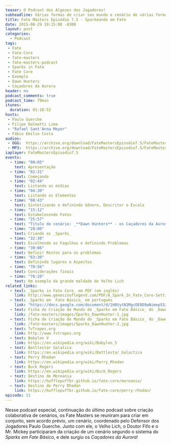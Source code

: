 ```yaml
---
teaser: O Podcast dos Algozes dos Jogadores!
subheadline: Várias formas de criar seu mundo e cenário de várias formas
title: Fate Masters Episódio 7.5 - Sparkeando em Fate
date: 2015-08-29 19:15:00 -0300
layout: post
categories:
  - Podcast
tags:
 - Fate
 - Fate-Core
 - fate-masters
 - fate-masters-podcast
 - Sparks in Fate
 - Fate Core
 - Exemplo
 - Dawn Hunters
 - Caçadores da Aurora
header: no
podcast_comments: true 
podcast_time: 79min
itunes:
  duration: 01:18:52
hosts:
 - Paulo Guerche
 - Filipe Dalmatti Lima
 - "Rafael Sant'Anna Meyer"
 - Fábio Emilio Costa
audios:
 - OGG:  https://archive.org/download/FateMastersEpisodio7.5/FateMastersEp7.5.ogg
 - MP3:  https://archive.org/download/FateMastersEpisodio7.5/FateMastersEp7.5.mp3
iaplayer: FateMastersEpisodio7.5
events: 
  - time: "00:05"
    text: Apresentação
  - time: "02:31"
    text: Começando
  - time: "02:44"
    text: Listando as mídias
  - time: "04:30"
    text: Listando os Elementos
  - time: "08:43"
    text: Sintetizando e definindo Gênero, Descritor e Escala
  - time: "15:12"
    text: Estabelecendo Fatos
  - time: "25:57"
    text: "Título do cenário: _**Dawn Hunters** - os Caçadores da Aurora_"
  - time: "28:00"
    text: Criando os _Sparks_
  - time: "32:30"
    text: Escolhendo as Fagulhas e definindo Problemas
  - time: "39:06"
    text: Definir Rostos para os problemas
  - time: "63:30"
    text: Definindo lugares e Aspectos
  - time: "70:56"
    text: Considerações finais
  - time: "76:20"
    text: Um exemplo da grande maldade do Velho Lich
related_links:
  - text: _Sparks in Fate Core_ em PDF (em inglês)
    link: http://www.genesisoflegend.com/PDF/A_Spark_In_Fate_Core-Setting_Creation_System.pdf
  - text: _Sparks em  Fate Básico_ em português
    link: "https://docs.google.com/document/d/1H8VytN1MgcOE0D9wNimepS5z96d1rtbxjzEW4HbxpBA/edit?usp=sharing"
  - text: Ficha de Criação de Mundo do _Sparks em Fate Básico_ do _Dawn Hunters_ (Parte 1)
    link: /fate-masters/images/Sparks_DawnHunter-1.jpg
  - text: Ficha de Criação de Mundo do _Sparks em Fate Básico_ do _Dawn Hunters_ (Parte 2)
    link: /fate-masters/images/Sparks_DawnHunter-2.jpg
  - text: TvTropes.org
    link: http://www.tvtropes.org
  - text: Babylon V
    link: https://en.wikipedia.org/wiki/Babylon_5
  - text: Battlestar Galatica
    link: https://en.wikipedia.org/wiki/Battlestar_Galactica
  - text: Perry Rhodan
    link: https://en.wikipedia.org/wiki/Perry_Rhodan
  - text: Buck Rogers
    link: https://en.wikipedia.org/wiki/Buck_Rogers
  - text: Destino de Moreania
    link: https://hufflepuffbr.github.io/fate-core/moreania/
  - text: Destino de Perry Rhodan
    link: https://hufflepuffbr.github.io/fate-core/perry-rhodan/
episode: 11
---
```


Nesse podcast  especial, continuação  do último podcast  sobre criação
colaborativa de  cenários, os Fate  Masters se reuniram para  criar em
conjunto, sem acordo prévio, um  cenário, coordenado pelo Defensor dos
Jogadores Paulo Guerche. Junto com ele,  o Velho Lich, o Doutor Fifo e
o Mr. Mickey  participaram da criação de um cenário  segundo o sistema
do _Sparks em Fate Básico_, e dele surgiu os _Caçadores da Aurora_!

